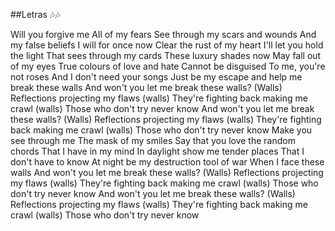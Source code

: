 ##Letras 🎶🎶


Will you forgive me
All of my fears
See through my scars and wounds
And my false beliefs
I will for once now
Clear the rust of my heart
I'll let you hold the light
That sees through my cards
These luxury shades now
May fall out of my eyes
True colours of love and hate
Cannot be disguised
To me, you're not roses
And I don't need your songs
Just be my escape and help me break these walls
And won't you let me break these walls? (Walls)
Reflections projecting my flaws (walls)
They're fighting back making me crawl (walls)
Those who don't try never know
And won't you let me break these walls? (Walls)
Reflections projecting my flaws (walls)
They're fighting back making me crawl (walls)
Those who don't try never know
Make you see through me
The mask of my smiles
Say that you love the random chords
That I have in my mind
In daylight show me tender places
That I don't have to know
At night be my destruction tool of war
When I face these walls
And won't you let me break these walls? (Walls)
Reflections projecting my flaws (walls)
They're fighting back making me crawl (walls)
Those who don't try never know
And won't you let me break these walls? (Walls)
Reflections projecting my flaws (walls)
They're fighting back making me crawl (walls)
Those who don't try never know